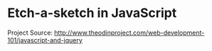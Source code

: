 # Etch-a-sketch in JavaScript

Project Source: http://www.theodinproject.com/web-development-101/javascript-and-jquery

